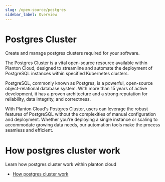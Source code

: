 ```yaml
---
slug: /open-source/postgres
sidebar_label: Overview
---
```


# Postgres Cluster
Create and manage postgres clusters required for your software.

The Postgres Cluster is a vital open-source resource available within Planton Cloud, designed to streamline and automate
the deployment of PostgreSQL instances within specified Kubernetes clusters.

PostgreSQL, commonly known as Postgres, is a powerful, open-source object-relational database system. With more than 
15 years of active development, it has a proven architecture and a strong reputation for reliability, data integrity, and correctness.

With Planton Cloud's Postgres Cluster, users can leverage the robust features of PostgreSQL without the complexities of 
manual configuration and deployment. Whether you're deploying a single instance or scaling to accommodate growing 
data needs, our automation tools make the process seamless and efficient.

# How postgres cluster work
Learn how postgres cluster work within planton cloud

- [How postgres cluster work](./01-how-postgres-cluster-work.md)

